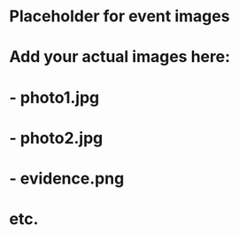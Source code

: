 # Placeholder for event images
# Add your actual images here:
# - photo1.jpg
# - photo2.jpg
# - evidence.png
# etc.
